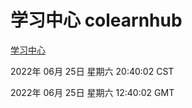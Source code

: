 # 学习中心 colearnhub
[学习中心](http://219.139.196.158:56308/colearnhub/)

2022年 06月 25日 星期六 20:40:02 CST

2022年 06月 25日 星期六 12:40:02 GMT
